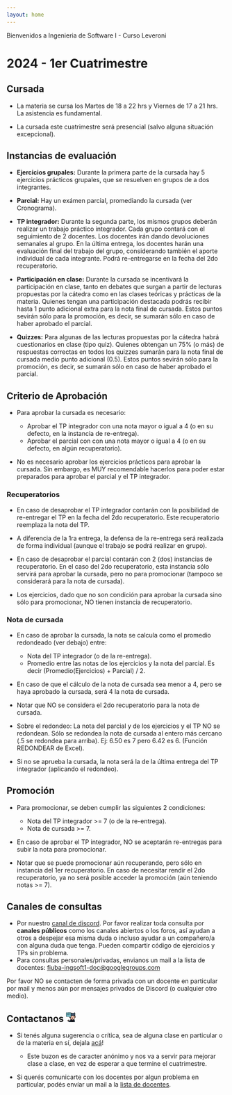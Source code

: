 ```yaml
---
layout: home
---
```


Bienvenidos a Ingenieria de Software I - Curso Leveroni

# 2024 - 1er Cuatrimestre

## Cursada

- La materia se cursa los Martes de 18 a 22 hrs y Viernes de 17 a 21 hrs. La asistencia es fundamental.

- La cursada este cuatrimestre será presencial (salvo alguna situación excepcional).

## Instancias de evaluación

- **Ejercicios grupales:** Durante la primera parte de la cursada hay 5 ejercicios prácticos grupales, que se resuelven en grupos de a dos integrantes.

- **Parcial:** Hay un exámen parcial, promediando la cursada (ver Cronograma).

- **TP integrador:** Durante la segunda parte, los mismos grupos deberán realizar un trabajo práctico integrador. Cada grupo contará con el seguimiento de 2 docentes. Los docentes irán dando devoluciones semanales al grupo. En la última entrega, los docentes harán una evaluación final del trabajo del grupo, considerando también el aporte individual de cada integrante. Podrá re-entregarse en la fecha del 2do recuperatorio.

- **Participación en clase:** Durante la cursada se incentivará la participación en clase, tanto en debates que surgan a partir de lecturas propuestas por la cátedra como en las clases teóricas y prácticas de la materia. Quienes tengan una participación destacada podrás recibir hasta 1 punto adicional extra para la nota final de cursada. Estos puntos sevirán sólo para la promoción, es decir, se sumarán sólo en caso de haber aprobado el parcial.

- **Quizzes:** Para algunas de las lecturas propuestas por la cátedra habrá cuestionarios en clase (tipo quiz). Quienes obtengan un 75% (o más) de respuestas correctas en todos los quizzes sumarán para la nota final de cursada medio punto adicional (0.5). Estos puntos sevirán sólo para la promoción, es decir, se sumarán sólo en caso de haber aprobado el parcial.

## Criterio de Aprobación

- Para aprobar la cursada es necesario:
  - Aprobar el TP integrador con una nota mayor o igual a 4 (o en su defecto, en la instancia de re-entrega).
  - Aprobar el parcial con con una nota mayor o igual a 4 (o en su defecto, en algún recuperatorio).

- No es necesario aprobar los ejercicios prácticos para aprobar la cursada. Sin embargo, es MUY recomendable hacerlos para poder estar preparados para aprobar el parcial y el TP integrador.

### Recuperatorios

- En caso de desaprobar el TP integrador contarán con la posibilidad de re-entregar el TP en la fecha del 2do recuperatorio. Este recuperatorio reemplaza la nota del TP.

- A diferencia de la 1ra entrega, la defensa de la re-entrega será realizada de forma individual (aunque el trabajo se podrá realizar en grupo).

- En caso de desaprobar el parcial contarán con 2 (dos) instancias de recuperatorio. En el caso del 2do recuperatorio, esta instancia sólo servirá para aprobar la cursada, pero no para promocionar (tampoco se considerará para la nota de cursada).

- Los ejercicios, dado que no son condición para aprobar la cursada sino sólo para promocionar, NO tienen instancia de recuperatorio.

### Nota de cursada

- En caso de aprobar la cursada, la nota se calcula como el promedio redondeado (ver debajo) entre:
  - Nota del TP integrador (o de la re-entrega).
  - Promedio entre las notas de los ejercicios y la nota del parcial. Es decir (Promedio(Ejercicios) + Parcial) / 2.

- En caso de que el cálculo de la nota de cursada sea menor a 4, pero se haya aprobado la cursada, será 4 la nota de cursada.

- Notar que NO se considera el 2do recuperatorio para la nota de cursada.

- Sobre el redondeo: La nota del parcial y de los ejercicios y el TP NO se redondean. Sólo se redondea la nota de cursada al entero más cercano (.5 se redondea para arriba). Ej: 6.50 es 7 pero 6.42 es 6. (Función REDONDEAR de Excel).

- Si no se aprueba la cursada, la nota será la de la última entrega del TP integrador (aplicando el redondeo).

## Promoción

- Para promocionar, se deben cumplir las siguientes 2 condiciones:
  - Nota del TP integrador >= 7 (o de la re-entrega).
  - Nota de cursada >= 7.

- En caso de aprobar el TP integrador, NO se aceptarán re-entregas para subir la nota para promocionar.

- Notar que se puede promocionar aún recuperando, pero sólo en instancia del 1er recuperatorio. En caso de necesitar rendir el 2do recuperatorio, ya no será posible acceder la promoción (aún teniendo notas >= 7).

## Canales de consultas <a name="canales-consultas"></a>

- Por nuestro [canal de discord](https://discord.gg/3A5bbVKywa). Por favor realizar toda consulta por **canales públicos** como los canales abiertos o los foros, así ayudan a otros a despejar esa misma duda o incluso ayudar a un compañero/a con alguna duda que tenga. Pueden compartir código de ejercicios y TPs sin problema.
- Para consultas personales/privadas, envianos un mail a la lista de docentes: <a href="mailto:fiuba-ingsoft1-doc@googlegroups.com">fiuba-ingsoft1-doc@googlegroups.com</a>

Por favor NO se contacten de forma privada con un docente en particular por mail y menos aún por mensajes privados de Discord (o cualquier otro medio).

## Contactanos <img alt="github icon" width="22px" src="./assets/icons/contact-us.svg" /> 

- Si tenés alguna sugerencia o crítica, sea de alguna clase en particular o de la materia en sí, dejala [acá](https://forms.gle/WgWQPYsmH7D9bR4W9)!

  - Este buzon es de caracter anónimo y nos va a servir para mejorar clase a clase, en vez de esperar a que termine el cuatrimestre.

- Si querés comunicarte con los docentes por algun problema en particular, podés envíar un mail a la <a href="mailto:fiuba-ingsoft1-doc@googlegroups.com">lista de docentes</a>.
